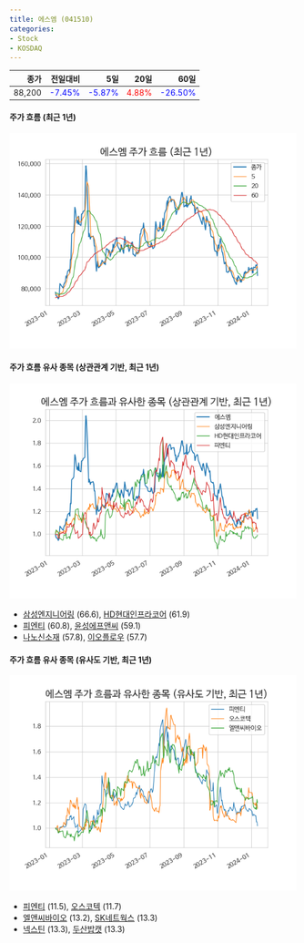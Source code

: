 ```yaml
---
title: 에스엠 (041510)
categories:
- Stock
- KOSDAQ
---
```


|종가|전일대비|5일|20일|60일|
|---:|-------:|--:|---:|---:|
|88,200|<span style="color: blue">-7.45%</span>|<span style="color: blue">-5.87%</span>|<span style="color: red">4.88%</span>|<span style="color: blue">-26.50%</span>|

<!-- more -->

#### 주가 흐름 (최근 1년)
![041510](/assets/images/stock/041510.png)


#### 주가 흐름 유사 종목 (상관관계 기반, 최근 1년)
![041510](/assets/images/stock/041510_corr.png)
- [삼성엔지니어링](/028050/) (66.6), [HD현대인프라코어](/042670/) (61.9)
- [피엔티](/137400/) (60.8), [윤성에프앤씨](/372170/) (59.1)
- [나노신소재](/121600/) (57.8), [이오플로우](/294090/) (57.7)


#### 주가 흐름 유사 종목 (유사도 기반, 최근 1년)
![041510](/assets/images/stock/041510_sim.png)
- [피엔티](/137400/) (11.5), [오스코텍](/039200/) (11.7)
- [엘앤씨바이오](/290650/) (13.2), [SK네트웍스](/001740/) (13.3)
- [넥스틴](/348210/) (13.3), [두산밥캣](/241560/) (13.3)